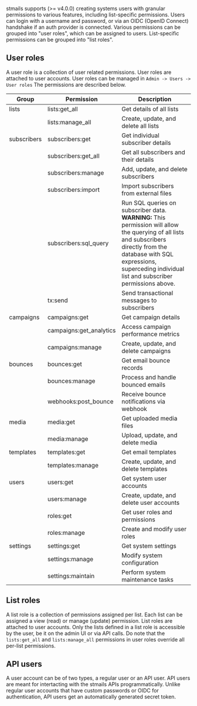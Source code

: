stmails supports (>= v4.0.0) creating systems users with granular permissions to various features, including list-specific permissions. Users can login with a username and password, or via an OIDC (OpenID Connect) handshake if an auth provider is connected. Various permissions can be grouped into "user roles", which can be assigned to users. List-specific permissions can be grouped into "list roles".

## User roles

A user role is a collection of user related permissions. User roles are attached to user accounts. User roles can be managed in `Admin -> Users -> User roles` The permissions are described below.

| Group       | Permission              | Description                                                                                                                                                                                                                          |
| ----------- | ----------------------- | ------------------------------------------------------------------------------------------------------------------------------------------------------------------------------------------------------------------------------------ |
| lists       | lists:get_all           | Get details of all lists                                                                                                                                                                                                                |
|             | lists:manage_all        | Create, update, and delete all lists                                                                                                                                                                                                 |
| subscribers | subscribers:get         | Get individual subscriber details                                                                                                                                                                                                    |
|             | subscribers:get_all     | Get all subscribers and their details                                                                                                                                                                                                |
|             | subscribers:manage      | Add, update, and delete subscribers                                                                                                                                                                                                  |
|             | subscribers:import      | Import subscribers from external files                                                                                                                                                                                               |
|             | subscribers:sql_query   | Run SQL queries on subscriber data. **WARNING:** This permission will allow the querying of all lists and subscribers directly from the database with SQL expressions, superceding individual list and subscriber permissions above. |
|             | tx:send                 | Send transactional messages to subscribers                                                                                                                                                                                           |
| campaigns   | campaigns:get           | Get campaign details                                                                                                                                                                                                                 |
|             | campaigns:get_analytics | Access campaign performance metrics                                                                                                                                                                                                  |
|             | campaigns:manage        | Create, update, and delete campaigns                                                                                                                                                                                                 |
| bounces     | bounces:get             | Get email bounce records                                                                                                                                                                                                             |
|             | bounces:manage          | Process and handle bounced emails                                                                                                                                                                                                    |
|             | webhooks:post_bounce    | Receive bounce notifications via webhook                                                                                                                                                                                             |
| media       | media:get               | Get uploaded media files                                                                                                                                                                                                             |
|             | media:manage            | Upload, update, and delete media                                                                                                                                                                                                     |
| templates   | templates:get           | Get email templates                                                                                                                                                                                                                  |
|             | templates:manage        | Create, update, and delete templates                                                                                                                                                                                                 |
| users       | users:get               | Get system user accounts                                                                                                                                                                                                             |
|             | users:manage            | Create, update, and delete user accounts                                                                                                                                                                                             |
|             | roles:get               | Get user roles and permissions                                                                                                                                                                                                       |
|             | roles:manage            | Create and modify user roles                                                                                                                                                                                                         |
| settings    | settings:get            | Get system settings                                                                                                                                                                                                                  |
|             | settings:manage         | Modify system configuration                                                                                                                                                                                                          |
|             | settings:maintain       | Perform system maintenance tasks                                                                                                                                                                                                     |

## List roles

A list role is a collection of permissions assigned per list. Each list can be assigned a view (read) or manage (update) permission. List roles are attached to user accounts. Only the lists defined in a list role is accessible by the user, be it on the admin UI or via API calls. Do note that the `lists:get_all` and `lists:manage_all` permissions in user roles override all per-list permissions.

## API users

A user account can be of two types, a regular user or an API user. API users are meant for intertacting with the stmails APIs programmatically. Unlike regular user accounts that have custom passwords or OIDC for authentication, API users get an automatically generated secret token.
